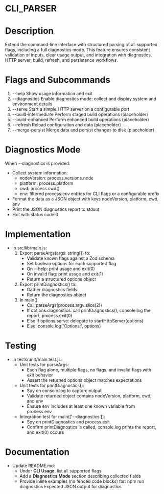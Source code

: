# CLI_PARSER

# Description
Extend the command-line interface with structured parsing of all supported flags, including a full diagnostics mode. This feature ensures consistent validation of inputs, clear usage output, and integration with diagnostics, HTTP server, build, refresh, and persistence workflows.

# Flags and Subcommands
1. --help               Show usage information and exit
2. --diagnostics        Enable diagnostics mode: collect and display system and environment details
3. --serve               Start a simple HTTP server on a configurable port
4. --build-intermediate Perform staged build operations (placeholder)
5. --build-enhanced     Perform enhanced build operations (placeholder)
6. --refresh            Reload configuration and data (placeholder)
7. --merge-persist      Merge data and persist changes to disk (placeholder)

# Diagnostics Mode
When --diagnostics is provided:
- Collect system information:
  - nodeVersion: process.versions.node
  - platform: process.platform
  - cwd: process.cwd()
  - env: filtered process.env entries for CLI flags or a configurable prefix
- Format the data as a JSON object with keys nodeVersion, platform, cwd, env
- Print the JSON diagnostics report to stdout
- Exit with status code 0

# Implementation
- In src/lib/main.js:
  1. Export parseArgs(args: string[]) to:
     - Validate known flags against a Zod schema
     - Set boolean options for each supported flag
     - On --help: print usage and exit(0)
     - On invalid flag: print usage and exit(1)
     - Return a structured options object
  2. Export printDiagnostics() to:
     - Gather diagnostics fields
     - Return the diagnostics object
  3. In main():
     - Call parseArgs(process.argv.slice(2))
     - If options.diagnostics: call printDiagnostics(), console.log the report, process.exit(0)
     - Else if options.serve: delegate to startHttpServer(options)
     - Else: console.log('Options:', options)

# Testing
- In tests/unit/main.test.js:
  * Unit tests for parseArgs:
    - Each flag alone, multiple flags, no flags, and invalid flags with exit behavior
    - Assert the returned options object matches expectations
  * Unit tests for printDiagnostics():
    - Spy on console.log to capture output
    - Validate returned object contains nodeVersion, platform, cwd, and env
    - Ensure env includes at least one known variable from process.env
  * Integration test for main(['--diagnostics']):
    - Spy on printDiagnostics and process.exit
    - Confirm printDiagnostics is called, console.log prints the report, and exit(0) occurs

# Documentation
- Update README.md:
  - Under **CLI Usage**, list all supported flags
  - Add a **Diagnostics Mode** section describing collected fields
  - Provide inline examples (no fenced code blocks) for:
    npm run diagnostics
    Expected JSON output for diagnostics